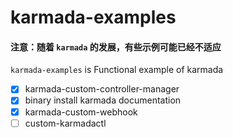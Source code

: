 # karmada-examples

#### 注意：随着 `karmada` 的发展，有些示例可能已经不适应

`karmada-examples` is Functional example of karmada

- [x] karmada-custom-controller-manager
- [x] binary install karmada documentation
- [x] karmada-custom-webhook
- [ ] custom-karmadactl